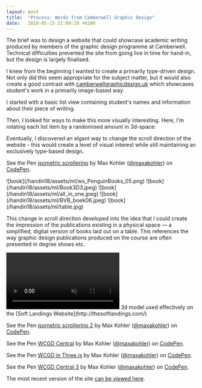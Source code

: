 ```yaml
---
layout: post
title:  "Process: Words from Camberwell Graphic Design"
date:   2018-05-15 21:09:29 +0100
---
```


The brief was to design a website that could showcase academic writing produced by members of the graphic design programme at Camberwell. Technical difficulties prevented the site from going live in time for hand-in, but the design is largely finalised.

I knew from the beginning I wanted to create a primarily type-driven design. Not only did this seem appropriate for the subject matter, but it would also create a good contrast with [camberwellgraphicdesign.uk](https://www.camberwellgraphicdesign.uk/) which showcases student's work in a primarily image-based way.

I started with a basic list view containing student's names and information about their piece of writing.

Then, I looked for ways to make this more visually interesting. Here, I'm rotating each list item by a randomised amount in 3d-space:

<script async src="https://static.codepen.io/assets/embed/ei.js"></script>
<p class="full" data-height="653" data-theme-id="33564" data-slug-hash="BxbNvL" data-default-tab="result" data-user="maxakohler" data-embed-version="2" data-pen-title="Dissertations Site 01" class="codepen"></p>


Eventually, I discovered an elgant way to change the scroll direction of the website - this would create a level of visual interest while still maintaining an exclusively type-based design.

<p data-height="741" data-theme-id="33564" data-slug-hash="Kowmmb" data-default-tab="result" data-user="maxakohler" data-embed-version="2" data-pen-title="isometric scrollerino" class="codepen">See the Pen <a href="https://codepen.io/maxakohler/pen/Kowmmb/">isometric scrollerino</a> by Max Kohler (<a href="https://codepen.io/maxakohler">@maxakohler</a>) on <a href="https://codepen.io">CodePen</a>.</p>

<div class='masonry-2 full' markdown='1'>
![book](/handin18/assets/ml/ws_PenguinBooks_05.png)
![book](/handin18/assets/ml/Book3D3.jpeg)
![book](/handin18/assets/ml/all_in_one.jpeg)
![book](/handin18/assets/ml/BVB_boek06.jpeg)
![book](/handin18/assets/ml/table.jpg)
</div>

This change in scroll direction developed into the idea that I could create the impression of the publications existing in a physical space — a simplified, digital version of books laid out on a table. This references the way graphic design publications produced on the course are often presented in degree shows etc.

<p class='full hasimage' markdown='1'>
<video src='/handin18/assets/ml/95048a92-af1c-499f-a2c2-75f4bf72a466_full_mp4.mp4' autoplay loop playsinline muted></video>
3d model used effectively on the [Soft Landings Website](http://thesoftlandings.com/)
</p>

<p data-height="745" data-theme-id="33564" data-slug-hash="pVxdqb" data-default-tab="result" data-user="maxakohler" data-embed-version="2" data-pen-title="isometric scrollerino 2" class="codepen">See the Pen <a href="https://codepen.io/maxakohler/pen/pVxdqb/">isometric scrollerino 2</a> by Max Kohler (<a href="https://codepen.io/maxakohler">@maxakohler</a>) on <a href="https://codepen.io">CodePen</a>.</p>

<p data-height="600" data-theme-id="33564" data-slug-hash="JZjBMN" data-default-tab="result" data-user="maxakohler" data-embed-version="2" data-pen-title="WCGD Central" class="codepen">See the Pen <a href="https://codepen.io/maxakohler/pen/JZjBMN/">WCGD Central</a> by Max Kohler (<a href="https://codepen.io/maxakohler">@maxakohler</a>) on <a href="https://codepen.io">CodePen</a>.</p>

<p data-height="600" data-theme-id="33564" data-slug-hash="JvgmaE" data-default-tab="result" data-user="maxakohler" data-embed-version="2" data-pen-title="WCGD in Three.js" class="codepen">See the Pen <a href="https://codepen.io/maxakohler/pen/JvgmaE/">WCGD in Three.js</a> by Max Kohler (<a href="https://codepen.io/maxakohler">@maxakohler</a>) on <a href="https://codepen.io">CodePen</a>.</p>
<script async src="https://static.codepen.io/assets/embed/ei.js"></script>

<p class='full' data-height="818" data-theme-id="33564" data-slug-hash="gKbOGK" data-default-tab="result" data-user="maxakohler" data-embed-version="2" data-pen-title="WCGD Central 3" class="codepen">See the Pen <a href="https://codepen.io/maxakohler/pen/gKbOGK/">WCGD Central 3</a> by Max Kohler (<a href="https://codepen.io/maxakohler">@maxakohler</a>) on <a href="https://codepen.io">CodePen</a>.</p>
<script async src="https://static.codepen.io/assets/embed/ei.js"></script>

The most recent version of the site [can be viewed here](https://codepen.io/maxakohler/full/qKdpZj/).